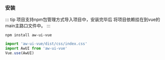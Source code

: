 ### 安装


::: tip
项目支持npm包管理方式导入项目中，安装完毕后 将项目依赖挂在到vue的main主路口文件中。
:::

```shell
npm install aw-ui-vue
```



```javascript
import 'aw-ui-vue/dist/css/index.css'
import AwUI from 'aw-ui-vue'
Vue.use(AwUI)
```
